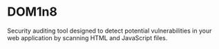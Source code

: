 # DOM1n8
Security auditing tool designed to detect potential vulnerabilities in your web application by scanning HTML and JavaScript files.
